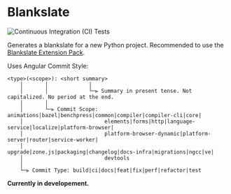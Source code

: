 # Blankslate

![Continuous Integration (CI) Tests](https://github.com/unkokaeru/blankslate/actions/workflows/continuous_integration.yml/badge.svg)

Generates a blankslate for a new Python project. Recommended to use the [Blankslate Extension Pack](https://marketplace.visualstudio.com/items?itemName=unkokaeru.blankslate-extension-pack).

Uses Angular Commit Style:

```plaintext
<type>(<scope>): <short summary>
    │       │             │
    │       │             └─⫸ Summary in present tense. Not capitalized. No period at the end.
    │       │
    │       └─⫸ Commit Scope: animations|bazel|benchpress|common|compiler|compiler-cli|core|
    │                          elements|forms|http|language-service|localize|platform-browser|
    │                          platform-browser-dynamic|platform-server|router|service-worker|
    │                          upgrade|zone.js|packaging|changelog|docs-infra|migrations|ngcc|ve|
    │                          devtools
    │
    └─⫸ Commit Type: build|ci|docs|feat|fix|perf|refactor|test
```

**Currently in developement.**